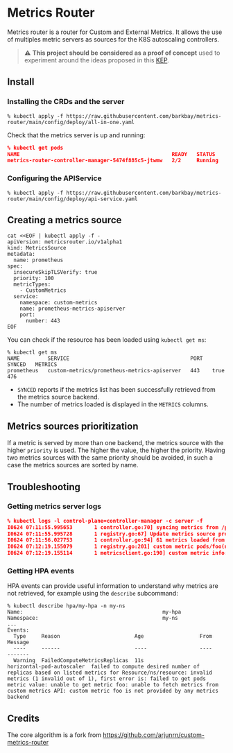 # Metrics Router

Metrics router is a router for Custom and External Metrics. It allows the use of multiples metric servers as sources for the K8S autoscaling controllers.

> :warning: **This project should be considered as a proof of concept** used to experiment around the ideas proposed in this [KEP](https://github.com/kubernetes/enhancements/pull/2581).

## Install

### Installing the CRDs and the server

```
% kubectl apply -f https://raw.githubusercontent.com/barkbay/metrics-router/main/config/deploy/all-in-one.yaml
```

Check that the metrics server is up and running:

```json
% kubectl get pods
NAME                                                 READY   STATUS    RESTARTS   AGE
metrics-router-controller-manager-5474f885c5-jtwmw   2/2     Running   0          53
```

### Configuring the APIService

```
% kubectl apply -f https://raw.githubusercontent.com/barkbay/metrics-router/main/config/deploy/api-service.yaml
```

## Creating a metrics source

```
cat <<EOF | kubectl apply -f -
apiVersion: metricsrouter.io/v1alpha1
kind: MetricsSource
metadata:
  name: prometheus
spec:
  insecureSkipTLSVerify: true
  priority: 100
  metricTypes:
    - CustomMetrics
  service:
    namespace: custom-metrics
    name: prometheus-metrics-apiserver
    port:
      number: 443
EOF
```

You can check if the resource has been loaded using `kubectl get ms`:

``` 
% kubectl get ms
NAME         SERVICE                                       PORT   SYNCED   METRICS
prometheus   custom-metrics/prometheus-metrics-apiserver   443    true     476
```

* `SYNCED` reports if the metrics list has been successfully retrieved from the metrics source backend.
* The number of metrics loaded is displayed in the `METRICS` columns.

## Metrics sources prioritization

If a metric is served by more than one backend, the metrics source with the higher `priority` is used. The higher the value, the higher the priority. Having two metrics sources with the same priority should be avoided, in such a case the metrics sources are sorted by name.

## Troubleshooting

### Getting metrics server logs

```json
% kubectl logs -l control-plane=controller-manager -c server -f
I0624 07:11:55.995653       1 controller.go:70] syncing metrics from /prometheus
I0624 07:11:55.995728       1 registry.go:67] Update metrics source prometheus
I0624 07:11:56.027753       1 controller.go:94] 61 metrics loaded from /prometheus
I0624 07:12:19.155079       1 registry.go:201] custom metric pods/foo(namespaced) served by https://custom-metrics-apiserver.custom-metrics.svc:443
I0624 07:12:19.155114       1 metricsclient.go:190] custom metric info: provider.CustomMetricInfo{GroupResource:schema.GroupResource{Group:"", Resource:"pods"}, Namespaced:true, Metric:"foo"}
```

### Getting HPA events

HPA events can provide useful information to understand why metrics are not retrieved, for example using the `describe` subcommand:

```
% kubectl describe hpa/my-hpa -n my-ns
Name:                                             my-hpa 
Namespace:                                        my-ns
...
Events:
  Type     Reason                        Age                  From                       Message
  ----     ------                        ----                 ----                       -------
  Warning  FailedComputeMetricsReplicas  11s                  horizontal-pod-autoscaler  failed to compute desired number of replicas based on listed metrics for Resource/ns/resource: invalid metrics (1 invalid out of 1), first error is: failed to get pods metric value: unable to get metric foo: unable to fetch metrics from custom metrics API: custom metric foo is not provided by any metrics backend
```

## Credits

The core algorithm is a fork from https://github.com/arjunrn/custom-metrics-router

